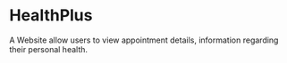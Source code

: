 # HealthPlus
A Website allow users to view appointment details, information regarding their personal health.
